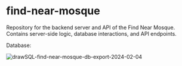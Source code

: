 # find-near-mosque
Repository for the backend server and API of the Find Near Mosque. Contains server-side logic, database interactions, and API endpoints.

Database:

![drawSQL-find-near-mosque-db-export-2024-02-04](https://github.com/Jurayevkh/find-near-mosque/assets/123798965/c116fa3d-2f36-4f49-8df9-995a9bff322b)
